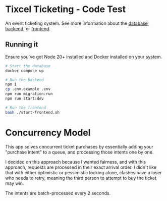 # Tixcel Ticketing - Code Test

An event ticketing system. See more information about the [database](./docs/DATABASE.md), [backend](./docs/API_ENDPOINTS.md), or [frontend](./docs/FRONTEND_OVERVIEW.md).

## Running it

Ensure you've got Node 20+ installed and Docker installed on your system.

```bash
# Start the database
docker compose up

# Run the backend
npm i 
cp .env.example .env
npm run migration:run
npm run start:dev

# Run the frontend
bash ./start-frontend.sh
```

# Concurrency Model

This app solves concurrent ticket purchases by essentially adding your "purchase intent" to a queue, and processing those intents one by one.

I decided on this approach because I wanted fairness, and with this approach, requests are processed in their exact arrival order. I didn't like that with either optimistic or pessimistic locking alone, clashes have a loser who needs to retry, meaning the third person to attempt to buy the ticket may win.

The intents are batch-processed every 2 seconds. 

